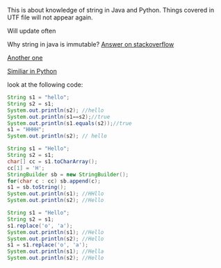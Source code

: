 This is about knowledge of string in Java and Python.
Things covered in UTF file will not appear again.

Will update often

Why string in java is immutable?
[Answer on stackoverflow](https://stackoverflow.com/questions/1552301/immutability-of-strings-in-java)

[Another one](https://dzone.com/articles/why-string-immutable-java)

[Similiar in Python](https://stackoverflow.com/questions/9097994/arent-python-strings-immutable)

look at the following code:

```java
String s1 = "hello";
String s2 = s1;
System.out.println(s2); //hello
System.out.println(s1==s2);//true
System.out.println(s1.equals(s2));//true
s1 = "HHHH";
System.out.println(s2); // hello
```

```java
String s1 = "Hello";
String s2 = s1;
char[] cc = s1.toCharArray();
cc[1] = 'H';
StringBuilder sb = new StringBuilder();
for(char c : cc) sb.append(c);
s1 = sb.toString();
System.out.println(s1); //HHllo
System.out.println(s2); //Hello
```

```java
String s1 = "Hello";
String s2 = s1;
s1.replace('o', 'a');
System.out.println(s1); //Hello
System.out.println(s2); //Hello
s1 = s1.replace('o', 'a');
System.out.println(s1); //Hella
System.out.println(s2); //Hello
```
